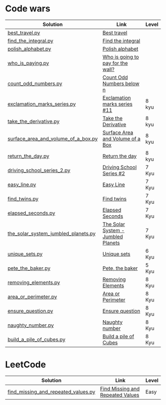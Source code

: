 # Code wars

| Solution                                                                                                     | Link                                                                                         | Level |
|--------------------------------------------------------------------------------------------------------------|----------------------------------------------------------------------------------------------|-------|
| [best_travel.py](./src/code_problems/code_wars/best_travel.py)                                               | [Best travel](https://www.codewars.com/kata/55e7280b40e1c4a06d0000aa)                        |       |
| [find_the_integral.py](./src/code_problems/code_wars/find_the_integral.py)                                   | [Find the integral](https://www.codewars.com/kata/59811fd8a070625d4c000013)                  |       |
| [polish_alphabet.py](./src/code_problems/code_wars/polish_alphabet.py)                                       | [Polish alphabet](https://www.codewars.com/kata/57ab2d6072292dbf7c000039)                    |       |
| [who_is_paying.py](./src/code_problems/code_wars/who_is_paying.py)                                           | [Who is going to pay for the wall?](https://www.codewars.com/kata/58bf9bd943fadb2a980000a7)  |       |
| [count_odd_numbers.py](./src/code_problems/code_wars/count_odd_numbers.py)                                   | [Count Odd Numbers below n](https://www.codewars.com/kata/59342039eb450e39970000a6)          |       |
| [exclamation_marks_series.py](src/code_problems/code_wars/exclamation_marks_series.py)                       | [Exclamation marks series #11](https://www.codewars.com/kata/57fb09ef2b5314a8a90001ed)       | 8 kyu |
| [take_the_derivative.py](src/code_problems/code_wars/kyu_8/take_the_derivative.py)                           | [Take the Derivative](https://www.codewars.com/kata/5963c18ecb97be020b0000a2)                | 8 kyu |
| [surface_area_and_volume_of_a_box.py](src/code_problems/code_wars/kyu_8/surface_area_and_volume_of_a_box.py) | [Surface Area and Volume of a Box](https://www.codewars.com/kata/565f5825379664a26b00007c/)  | 8 kyu |
| [return_the_day.py](src/code_problems/code_wars/kyu_8/return_the_day.py)                                     | [Return the day](https://www.codewars.com/kata/59dd3ccdded72fc78b000b25)                     | 8 kyu |
| [driving_school_series_2.py](src/code_problems/code_wars/kyu_7/driving_school_series_2.py)                   | [Driving School Series #2](https://www.codewars.com/kata/589b1c15081bcbfe6700017a)           | 7 Kyu |
| [easy_line.py](src/code_problems/code_wars/kyu_7/easy_line.py)                                               | [Easy Line](https://www.codewars.com/kata/56e7d40129035aed6c000632)                          | 7 Kyu |
| [find_twins.py](src/code_problems/code_wars/kyu_7/find_twins.py)                                             | [Find twins](https://www.codewars.com/kata/5834315e06f227a6ac000099)                         | 7 Kyu |
| [elapsed_seconds.py](src/code_problems/code_wars/kyu_7/elapsed_seconds.py)                                   | [Elapsed Seconds](https://www.codewars.com/kata/517b25a48557c200b800000c)                    | 7 Kyu |
| [the_solar_system_jumbled_planets.py](src/code_problems/code_wars/kyu_7/the_solar_system_jumbled_planets.py) | [The Solar System - Jumbled Planets](https://www.codewars.com/kata/678e32f27625ec1b6a0e5976) | 7 Kyu |
| [unique_sets.py](src/code_problems/code_wars/kyu_6/unique_sets.py)                                           | [Unique sets](https://www.codewars.com/kata/67a88017e4f6c78e971870ee)                        | 6 Kyu |
| [pete_the_baker.py](src/code_problems/code_wars/kyu_5/pete_the_baker.py)                                     | [Pete, the baker](https://www.codewars.com/kata/525c65e51bf619685c000059)                    | 5 Kyu |
| [removing_elements.py](src/code_problems/code_wars/kyu_8/removing_elements.py)                               | [Removing Elements]()                                                                        | 8 Kyu |
| [area_or_perimeter.py](src/code_problems/code_wars/kyu_8/area_or_perimeter.py)                               | [Area or Perimeter]()                                                                        | 8 Kyu |
| [ensure_question.py](src/code_problems/code_wars/kyu_8/ensure_question.py)                                   | [Ensure question]()                                                                          | 8 Kyu |
| [naughty_number.py](src/code_problems/code_wars/kyu_8/naughty_number.py)                                     | [Naughty number](https://www.codewars.com/kata/679bdbe30a5faf7bbf634e0f)                     | 8 Kyu |                                                                           | 8 Kyu |
| [build_a_pile_of_cubes.py](src/code_problems/code_wars/kyu_8/build_a_pile_of_cubes.py)                       | [Build a pile of Cubes](https://www.codewars.com/kata/5592e3bd57b64d00f3000047/python)       | 8 Kyu |


# LeetCode


| Solution                                                                                                   | Link                                                                                                            | Level |
|------------------------------------------------------------------------------------------------------------|-----------------------------------------------------------------------------------------------------------------|-------|
| [find_missing_and_repeated_values.py](src/code_problems/leetcode/easy/find_missing_and_repeated_values.py) | [Find Missing and Repeated Values](https://leetcode.com/problems/find-missing-and-repeated-values/description/) | Easy  |
